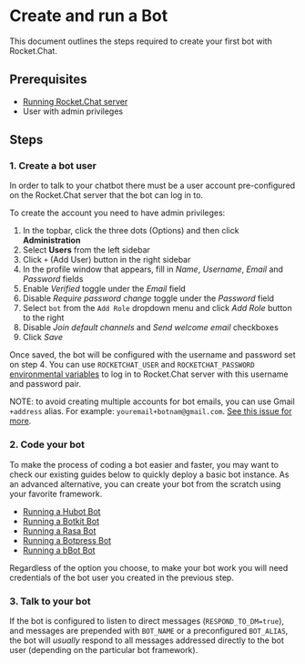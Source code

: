 # Create and run a Bot

This document outlines the steps required to create your first bot with Rocket.Chat.

## Prerequisites

* [Running Rocket.Chat server](../../installation/)
* User with admin privileges

## Steps

### 1. Create a bot user

In order to talk to your chatbot there must be a user account pre-configured on the Rocket.Chat server that the bot can log in to.

To create the account you need to have admin privileges:

1. In the topbar, click the three dots (Options) and then click **Administration**
2. Select **Users** from the left sidebar
3. Click `+` (Add User) button in the right sidebar
4. In the profile window that appears, fill in *Name*, *Username*, *Email* and *Password* fields
5. Enable *Verified* toggle under the *Email* field
6. Disable *Require password change* toggle under the *Password* field
7. Select `bot` from the `Add Role` dropdown menu and click *Add Role* button to the right
8. Disable *Join default channels* and *Send welcome email* checkboxes
9. Click *Save*

Once saved, the bot will be configured with the username and password set on step 4. You can use `ROCKETCHAT_USER` and
`ROCKETCHAT_PASSWORD` [environmental variables](../configure-bot-environment) to log in to Rocket.Chat server with this username and password pair.

NOTE: to avoid creating multiple accounts for bot emails, you can use Gmail `+address` alias. For example: `youremail+botnam@gmail.com`. [See this issue for more](https://github.com/RocketChat/Rocket.Chat/issues/7125).

### 2. Code your bot

To make the process of coding a bot easier and faster, you may want to check our existing guides below to quickly deploy a basic bot instance. As an advanced alternative, you can create your bot from the scratch using your favorite framework.

- [Running a Hubot Bot](../running-a-hubot-bot/)
- [Running a Botkit Bot](./botkit-bot/)
- [Running a Rasa Bot](../running-a-rasa-bot/)
- [Running a Botpress Bot](../running-a-botpress-bot/)
- [Running a bBot Bot](../running-a-bbot-bot/)

Regardless of the option you choose, to make your bot work you will need credentials of the bot user you created in the previous step.

### 3. Talk to your bot

If the bot is configured to listen to direct messages (`RESPOND_TO_DM=true`), and messages are prepended with `BOT_NAME` or a preconfigured `BOT_ALIAS`, the bot will *usually* respond to all messages addressed directly to the bot user (depending on the particular bot framework).